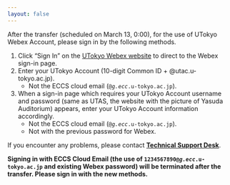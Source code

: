 ```yaml
---
layout: false
---
```


After the transfer (scheduled on March 13, 0:00), for the use of UTokyo Webex Account, please sign in by the following methods.

1. Click “Sign In” on the [UTokyo Webex website](https://utelecon.webex.com/) to direct to the Webex sign-in page.
1. Enter your UTokyo Account (10-digit Common ID + @utac.u-tokyo.ac.jp).
    - Not the ECCS cloud email (<code>@<em>g.ecc</em>.u-tokyo.ac.jp</code>).
1. When a sign-in page which requires your UTokyo Account username and password (same as UTAS, the website with the picture of Yasuda Auditorium) appears, enter your UTokyo Account information accordingly.
    - Not the ECCS cloud email (<code>@<em>g.ecc</em>.u-tokyo.ac.jp</code>).
    - Not with the previous password for Webex.

If you encounter any problems, please contact **[Technical Support Desk](/en/support/)**.

**Signing in with ECCS Cloud Email (the use of <code>1234567890@<em>g.ecc</em>.u-tokyo.ac.jp</code> and existing Webex password) will be terminated after the transfer. Please sign in with the new methods.**

